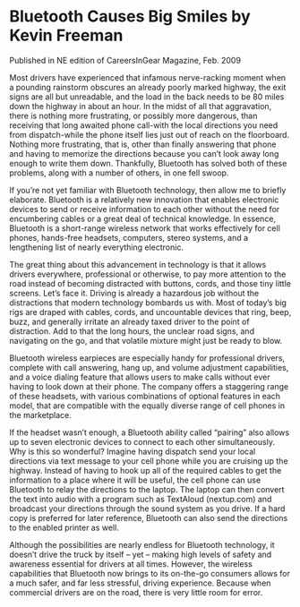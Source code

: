 # Bluetooth Causes Big Smiles						       by Kevin Freeman

Published in NE edition of CareersInGear Magazine, Feb. 2009

Most drivers have experienced that infamous nerve-racking moment when a pounding rainstorm obscures an already poorly marked highway, the exit signs are all but unreadable, and the load in the back needs to be 80 miles down the highway in about an hour. In the midst of all that aggravation, there is nothing more frustrating, or possibly more dangerous, than receiving that long awaited phone call-with the local directions you need from dispatch-while the  phone itself lies just out of reach on the floorboard. Nothing more frustrating, that is, other than finally answering that phone and having to memorize the directions because you can’t look away long enough to write them down. Thankfully, Bluetooth has solved both of these problems, along with a number of others, in one fell swoop. 

If you’re not yet familiar with Bluetooth technology, then allow me to briefly elaborate. Bluetooth is a relatively new innovation that enables electronic devices to send or receive information to each other without the need for encumbering cables or a great deal of technical knowledge. In essence, Bluetooth is a short-range wireless network that works effectively for cell phones, hands-free headsets, computers, stereo systems, and a lengthening list of nearly everything electronic. 

The great thing about this advancement in technology is that it allows drivers everywhere, professional or otherwise, to pay more attention to the road instead of becoming distracted with buttons, cords, and those tiny little screens. Let’s face it. Driving is already a hazardous job without the distractions that modern technology bombards us with. Most of today’s big rigs are draped with cables, cords, and uncountable devices that ring, beep, buzz, and generally irritate an already taxed driver to the point of distraction. Add to that the long hours, the unclear road signs, and navigating on the go, and that volatile mixture might just be ready to blow. 

Bluetooth wireless earpieces are especially handy for professional drivers, complete with call answering, hang up, and volume adjustment capabilities, and a voice dialing feature that allows users to make calls without ever having to look down at their phone. The company offers a staggering range of these headsets, with various combinations of optional features in each model, that are compatible with the equally diverse range of cell phones in the marketplace.

If the headset wasn’t enough, a Bluetooth ability called “pairing” also allows up to seven electronic devices to connect to each other simultaneously. Why is this so wonderful? Imagine having dispatch send your local directions via text message to your cell phone while you are cruising up the highway. Instead of having to hook up all of the required cables to get the information to a place where it will be useful, the cell phone can use Bluetooth to relay the directions to the laptop. The laptop can then convert the text into audio with a program such as TextAloud (nextup.com) and broadcast your directions through the sound system as you drive. If a hard copy is preferred for later reference, Bluetooth can also send the directions to the enabled printer as well. 

Although the possibilities are nearly endless for Bluetooth technology, it doesn’t drive the truck by itself – yet – making high levels of safety and awareness essential for drivers at all times. However, the wireless capabilities that Bluetooth now brings to its on-the-go consumers allows for a much safer, and far less stressful, driving experience. Because when commercial drivers are on the road, there is very little room for error. 

